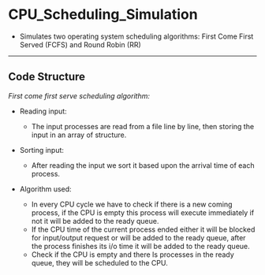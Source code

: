 # CPU_Scheduling_Simulation
+ Simulates  two  operating  system  scheduling algorithms:  First  Come  First  Served  (FCFS)  and  Round Robin  (RR)
---
## Code Structure 
_First come first serve scheduling algorithm:_
  -	Reading input:
    + The input processes are read from a file line by line, then storing the input in an array of structure.
    
  - Sorting input:
    + After reading the input we sort it based upon the arrival time of each process.

  - Algorithm used:
    + In every CPU cycle we have to check if there is a new coming process, if the CPU is empty this process will execute immediately if not it will be added to the ready queue.
    + If the CPU time of the current process ended either it will be blocked for input/output request or will be added to the ready queue, after the process finishes its i/o time it will be added to the ready queue.
    + Check if the CPU is empty and there Is processes in the ready queue, they will be scheduled to the CPU.
